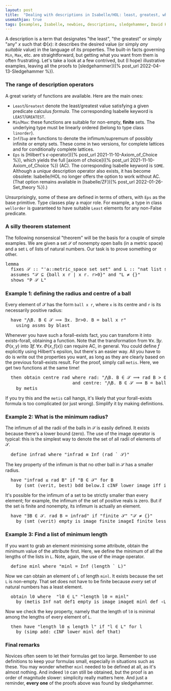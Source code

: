```yaml
---
layout: post
title:  "Dealing with descriptions in Isabelle/HOL: least, greatest, whatever"
usemathjax: true
tags: [examples, Isabelle, newbies, descriptions, sledgehammer, David Hilbert]
---
```


A description is a term that designates "the least", "the greatest" or simply "any" *x* such that Φ(*x*): it describes the desired value (or simply *any suitable* value) in the language of its properties.
The built-in facts governing `Min`, `Max`, etc. are straightforward, but getting what you want from them is often frustrating.
Let's take a look at a few contrived, but (I hope) illustrative examples, leaving all the proofs to [sledgehammer]({% post_url 2022-04-13-Sledgehammer %}).

### The range of description operators

A great variety of functions are available. Here are the main ones:

* `Least`/`Greatest` denote the least/greatest value satisfying a given predicate calculus *formula*. The corresponding Isabelle keyword is `LEAST`/`GREATEST`.
* `Min`/`Max`: these functions are suitable for non-empty, **finite** sets. The underlying type must be linearly ordered (belong to type class `linorder`).
* `Inf`/`Sup` are functions to denote the infimum/supremum of possibly infinite or empty sets. These come in two versions, for complete lattices and for conditionally complete lattices.
* `Eps` is [Hilbert's $\epsilon$-operator]({% post_url 2021-11-10-Axiom_of_Choice %}), which yields the full [axiom of choice]({% post_url 2021-11-10-Axiom_of_Choice %}) (AC). The corresponding Isabelle keyword is `SOME`. Although a *unique* description operator also exists, it has become obsolete: Isabelle/HOL no longer offers the option to work without AC.
(That option remains available in [Isabelle/ZF]({% post_url 2022-01-26-Set_theory %}).)

Unsurprisingly, some of these are defined in terms of others, with `Eps` as the base primitive. Type classes play a major role. For example, a type in class `wellorder` is guaranteed to have suitable `Least` elements for any non-False predicate.


### A silly theorem statement

The following nonsensical "theorem" will be the basis for a couple of simple examples. We are given a set 𝒮 of nonempty open balls (in a metric space) and a set `L` of lists of natural numbers.
Our task is to prove something or other.

<pre class="source">
<span class="keyword1 command">lemma</span><span>
  </span><span class="keyword2 keyword">fixes</span> <span class="free">𝒮</span> <span class="main">::</span> <span class="quoted quoted"><span>"</span><span class="tfree">'a</span><span class="main">::</span>metric_space set set<span>"</span></span> <span class="keyword2 keyword">and</span> <span class="free">L</span> <span class="main">::</span> <span class="quoted quoted"><span>"</span>nat list set<span>"</span></span><span>
  </span><span class="keyword2 keyword">assumes</span> <span class="quoted quoted"><span>"</span><span class="free">𝒮</span> <span class="main">⊆</span> <span class="main">{</span>ball <span class="bound">x</span> <span class="bound">r</span> <span class="main">|</span> <span class="bound">x</span> <span class="bound">r</span><span class="main">.</span> <span class="bound">r</span><span class="main">&gt;</span><span class="main">0</span><span class="main">}</span><span>"</span></span> <span class="keyword2 keyword">and</span> <span class="quoted quoted"><span>"</span><span class="free">L</span> <span class="main">≠</span> <span class="main">{}</span><span>"</span></span><span>
  </span><span class="keyword2 keyword">shows</span> <span class="quoted quoted"><span>"</span><span class="free">P</span> <span class="free">𝒮</span> <span class="free">L</span><span>"</span></span>
</pre>

### Example 1: defining the radius and centre of a ball

Every element of 𝒮 has the form `ball x r`, where `x` is its centre and `r` is its necessarily positive radius:

<pre class="source">
  <span class="keyword1 command">have</span> <span class="quoted quoted"><span>"</span><span class="main">⋀</span><span class="bound">B</span><span class="main">.</span> <span class="bound">B</span> <span class="main">∈</span> <span class="free">𝒮</span> <span class="main">⟹</span> <span class="main">∃</span><span class="bound">x</span><span class="main">.</span> <span class="main">∃</span><span class="bound bound">r</span><span class="main">&gt;</span><span class="main">0</span><span class="main">.</span> <span class="bound">B</span> <span class="main">=</span> ball <span class="bound">x</span> <span class="bound">r</span><span>"</span></span><span>
    </span><span class="keyword1 command">using</span> assms <span class="keyword1 command">by</span> <span class="operator">blast</span>
</pre>

Whenever you have such a forall-exists fact, you can transform it into exists-forall, obtaining a function. Note that the transformation from $\forall x.\, \exists y.\, \Phi(x,y)$ into
$\exists f.\, \forall x.\, \Phi(x,\,f(x))$ can require AC, in general.
You could define $f$ explicitly using Hilbert's epsilon, but there's an easier way.
All you have to do is write out the properties you want, as long as they are clearly based on the previous forall-exists result.
For the proof, simply call `metis`.
Here, we get two functions at the same time!

<pre class="source">
  <span class="keyword1 command">then</span> <span class="keyword3 command">obtain</span> <span class="skolem skolem">centre</span> <span class="skolem skolem">rad</span> <span class="keyword2 keyword">where</span> rad<span class="main">:</span> <span class="quoted quoted"><span>"</span><span class="main">⋀</span><span class="bound">B</span><span class="main">.</span> <span class="bound">B</span> <span class="main">∈</span> <span class="free">𝒮</span> <span class="main">⟹</span> <span class="skolem">rad</span> <span class="bound">B</span> <span class="main">&gt;</span> <span class="main">0</span><span>"</span></span><span>
                         </span><span class="keyword2 keyword">and</span> centre<span class="main">:</span> <span class="quoted quoted"><span>"</span><span class="main">⋀</span><span class="bound">B</span><span class="main">.</span> <span class="bound">B</span> <span class="main">∈</span> <span class="free">𝒮</span> <span class="main">⟹</span> <span class="bound">B</span> <span class="main">=</span> ball <span class="main">(</span><span class="skolem">centre</span> <span class="bound">B</span><span class="main">)</span> <span class="main">(</span><span class="skolem">rad</span> <span class="bound">B</span><span class="main">)</span><span>"</span></span><span>
    </span><span class="keyword1 command">by</span> <span class="operator">metis</span>
</pre>

If you try this and the `metis` call hangs, it's likely that your forall-exists formula is too complicated (or just wrong). Simplify it by making definitions.

### Example 2: What is the minimum radius?

The infimum of all the radii of the balls in 𝒮 is easily defined.
It exists because there's a lower bound (zero).
The use of the image operator is typical: this is the simplest way to denote the set of all radii of elements of 𝒮.

<pre class="source">
  <span class="keyword3 command">define</span> <span class="skolem skolem">infrad</span> <span class="keyword2 keyword">where</span> <span class="quoted quoted"><span>"</span><span class="skolem">infrad</span> <span class="main">≡</span> Inf <span class="main">(</span><span class="skolem">rad</span> <span class="main">`</span> <span class="free">𝒮</span><span class="main">)</span><span>"</span></span>
</pre>

The key property of the infimum is that no other ball in 𝒮 has a smaller radius.

<pre class="source">
  <span class="keyword1 command">have</span> <span class="quoted quoted"><span>"</span><span class="skolem">infrad</span> <span class="main">≤</span> <span class="skolem">rad</span> <span class="skolem">B</span><span>"</span></span> <span class="keyword2 keyword">if</span> <span class="quoted quoted"><span>"</span><span class="skolem">B</span> <span class="main">∈</span> <span class="free">𝒮</span><span>"</span></span> <span class="keyword2 keyword">for</span> <span class="skolem">B</span><span>
    </span><span class="keyword1 command">by</span> <span class="main">(</span><span class="operator">smt</span> <span class="main main">(</span>verit<span class="main main">,</span> best<span class="main main">)</span> bdd_below.I cINF_lower image_iff infrad_def rad that<span class="main">)</span>
</pre>

It's possible for the infimum of a set to be strictly smaller than every element; for example, the infimum of the set of positive reals is zero.
But if the set is finite and nonempty, its infimum is actually an element.

<pre class="source">
  <span class="keyword1 command">have</span> <span class="quoted quoted"><span>"</span><span class="main">∃</span><span class="bound">B</span> <span class="main">∈</span> <span class="free">𝒮</span><span class="main">.</span> <span class="skolem">rad</span> <span class="bound">B</span> <span class="main">=</span> <span class="skolem">infrad</span><span>"</span></span> <span class="keyword2 keyword">if</span> <span class="quoted quoted"><span>"</span>finite <span class="free">𝒮</span><span>"</span></span> <span class="quoted quoted"><span>"</span><span class="free">𝒮</span> <span class="main">≠</span> <span class="main">{}</span><span>"</span></span><span>
    </span><span class="keyword1 command">by</span> <span class="main">(</span><span class="operator">smt</span> <span class="main main">(</span>verit<span class="main main">)</span> empty_is_image finite_imageI finite_less_Inf_iff imageE infrad_def that<span class="main">)</span>
</pre>


### Example 3: Find a list of minimum length

If you want to grab an element minimising some attribute, obtain the minimum value of the attribute first.
Here, we define the minimum of all the lengths of the lists in `L`.
Note, again, the use of the image operator.

<pre class="source">
  <span class="keyword3 command">define</span> <span class="skolem skolem">minl</span> <span class="keyword2 keyword">where</span> <span class="quoted quoted"><span>"</span><span class="skolem">minl</span> <span class="main">=</span> Inf <span class="main">(</span>length <span class="main">`</span> <span class="free">L</span><span class="main">)</span><span>"</span></span>
</pre>

Now we can obtain an element of `L` of length `minl`.
It exists because the set `L` is non-empty. That set does not have to be finite because *every* set of natural numbers has a least element.

<pre class="source">
  <span class="keyword3 command">obtain</span> <span class="skolem skolem">l0</span> <span class="keyword2 keyword">where</span>  <span class="quoted quoted"><span>"</span><span class="skolem">l0</span> <span class="main">∈</span> <span class="free">L</span><span>"</span></span> <span class="quoted quoted"><span>"</span>length <span class="skolem">l0</span> <span class="main">=</span> <span class="skolem">minl</span><span>"</span></span><span>
    </span><span class="keyword1 command">by</span> <span class="main">(</span><span class="operator">metis</span> Inf_nat_def1 empty_is_image imageE minl_def <span class="quoted quoted"><span>‹</span><span class="free">L</span> <span class="main">≠</span> <span class="main">{}</span><span>›</span></span><span class="main">)</span>
</pre>

Now we check the key property, namely that the length of `l0` is minimal among the lengths of every element of `L`.

<pre class="source">
  <span class="keyword1 command">then</span> <span class="keyword1 command">have</span> <span class="quoted quoted"><span>"</span>length <span class="skolem">l0</span> <span class="main">≤</span> length <span class="skolem">l</span><span>"</span></span> <span class="keyword2 keyword">if</span> <span class="quoted quoted"><span>"</span><span class="skolem">l</span> <span class="main">∈</span> <span class="free">L</span><span>"</span></span> <span class="keyword2 keyword">for</span> <span class="skolem">l</span><span>
    </span><span class="keyword1 command">by</span> <span class="main">(</span><span class="operator">simp</span> <span class="quasi_keyword">add</span><span class="main main">:</span> cINF_lower minl_def that<span class="main">)</span>
</pre>

### Final remarks

Novices often seem to let their formulas get too large. Remember to use definitions to keep your formulas small, especially in situations such as these.
You may wonder whether `minl` needed to be defined at all, as it's almost nothing.
And indeed `l0` can still be obtained, but the proof is an order of magnitude slower: simplicity really matters here.
And just a reminder, **every one** of the proofs above was found by sledgehammer.
